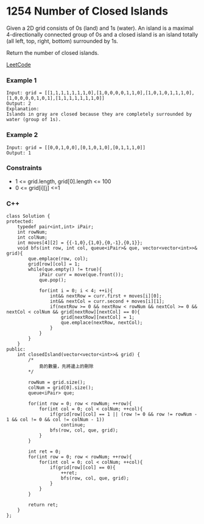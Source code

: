 # 1254 Number of Closed Islands

Given a 2D grid consists of 0s (land) and 1s (water).  An island is a maximal 4-directionally connected group of 0s and a closed island is an island totally (all left, top, right, bottom) surrounded by 1s.

Return the number of closed islands.


[LeetCode](https://leetcode.cn/problems/number-of-closed-islands/)

### Example 1

```
Input: grid = [[1,1,1,1,1,1,1,0],[1,0,0,0,0,1,1,0],[1,0,1,0,1,1,1,0],[1,0,0,0,0,1,0,1],[1,1,1,1,1,1,1,0]]
Output: 2
Explanation: 
Islands in gray are closed because they are completely surrounded by water (group of 1s).
```

### Example 2

```
Input: grid = [[0,0,1,0,0],[0,1,0,1,0],[0,1,1,1,0]]
Output: 1
```

### Constraints

* 1 <= grid.length, grid[0].length <= 100
* 0 <= grid[i][j] <=1

### C++ 

```
class Solution {
protected:
    typedef pair<int,int> iPair;
    int rowNum;
    int colNum;
    int moves[4][2] = {{-1,0},{1,0},{0,-1},{0,1}};
    void bfs(int row, int col, queue<iPair>& que, vector<vector<int>>& grid){
        que.emplace(row, col);
        grid[row][col] = 1;
        while(que.empty() != true){
            iPair curr = move(que.front());
            que.pop();

            for(int i = 0; i < 4; ++i){
                int&& nextRow = curr.first + moves[i][0];
                int&& nextCol = curr.second + moves[i][1];
                if(nextRow >= 0 && nextRow < rowNum && nextCol >= 0 && nextCol < colNum && grid[nextRow][nextCol] == 0){
                    grid[nextRow][nextCol] = 1;
                    que.emplace(nextRow, nextCol);
                }
            }
        }
    }
public:
    int closedIsland(vector<vector<int>>& grid) {
        /*
            島的數量，先將邊上的刪除
        */

        rowNum = grid.size();
        colNum = grid[0].size();
        queue<iPair> que;

        for(int row = 0; row < rowNum; ++row){
            for(int col = 0; col < colNum; ++col){
                if(grid[row][col] == 1 || (row != 0 && row != rowNum - 1 && col != 0 && col != colNum - 1))
                    continue;
                bfs(row, col, que, grid);    
            }
        }

        int ret = 0;
        for(int row = 0; row < rowNum; ++row){
            for(int col = 0; col < colNum; ++col){
                if(grid[row][col] == 0){
                    ++ret;
                    bfs(row, col, que, grid);
                }    
            }
        }

        return ret;
    }
};
```